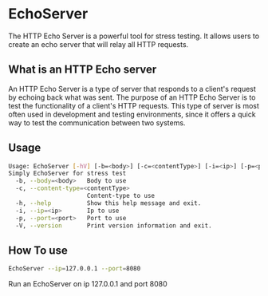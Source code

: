 # EchoServer

The HTTP Echo Server is a powerful tool for stress testing. It allows users to create an echo server that will relay all HTTP requests.

## What is an HTTP Echo server

An HTTP Echo Server is a type of server that responds to a client's request by echoing back what was sent. The purpose of an HTTP Echo Server is to test the functionality of a client's HTTP requests. This type of server is most often used in development and testing environments, since it offers a quick way to test the communication between two systems.

## Usage

```bash
Usage: EchoServer [-hV] [-b=<body>] [-c=<contentType>] [-i=<ip>] [-p=<port>]
Simply EchoServer for stress test
  -b, --body=<body>   Body to use
  -c, --content-type=<contentType>
                      Content-type to use
  -h, --help          Show this help message and exit.
  -i, --ip=<ip>       Ip to use
  -p, --port=<port>   Port to use
  -V, --version       Print version information and exit.
```

## How To use

```bash
EchoServer --ip=127.0.0.1 --port=8080
```

Run an EchoServer on ip 127.0.0.1 and port 8080
